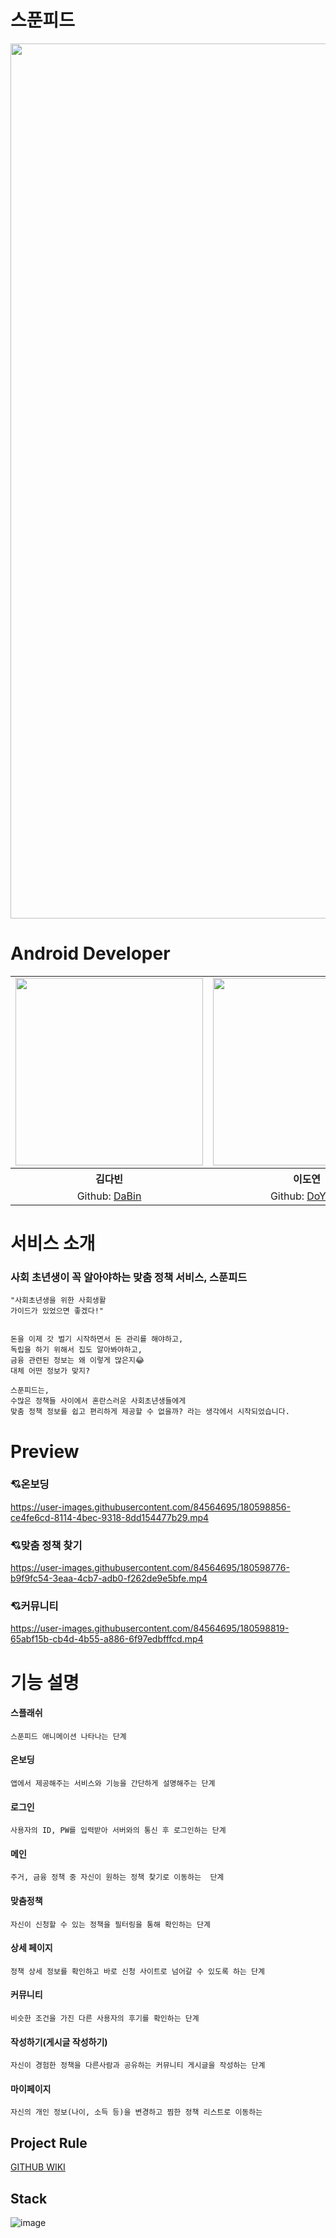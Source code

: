 # 스푼피드
<img width="1400" src = "https://user-images.githubusercontent.com/84564695/180598164-f600814c-1820-43b1-afc8-6062b51060fb.png" />

# Android Developer
<table align="center" style = "table-layout: auto; width: 100%; table-layout: fixed;">
  <colgroup>
    <col style="width:33%"/>
    <col style="width:34%"/>
    <col style="width:33%"/>
  </colgroup>
  <tr>
    <td>
       <img width="300" src = "https://user-images.githubusercontent.com/84564695/180598338-4f2be8c6-2600-4646-9772-13cdac2a1425.png" />
    </td>
    <td>
    <img width="300" src = "https://user-images.githubusercontent.com/64943924/150619859-8b5f6706-3627-4b7c-a1b8-7b06a633af64.png" />
    </td>
  </tr> 
  <tr>
    <th align="center">김다빈</th>
    <th align="center">이도연</th>
  </tr>
  <tr>
    <td align="center">
     Github: <a href="https://github.com/dabinKim-0318">DaBin</a>
    </td>
    <td align="center">
     Github: <a href="https://github.com/dddooo9">DoYeon</a>
  </tr>
</table>



# 서비스 소개

### 사회 초년생이 꼭 알아야하는 맞춤 정책 서비스, 스푼피드

```
"사회초년생을 위한 사회생활
가이드가 있었으면 좋겠다!"


돈을 이제 갓 벌기 시작하면서 돈 관리를 해야하고,
독립을 하기 위해서 집도 알아봐야하고, 
금융 관련된 정보는 왜 이렇게 많은지😂
대체 어떤 정보가 맞지?

스푼피드는,
수많은 정책들 사이에서 혼란스러운 사회초년생들에게
맞춤 정책 정보를 쉽고 편리하게 제공할 수 없을까? 라는 생각에서 시작되었습니다.

```

# Preview



### 💘온보딩
https://user-images.githubusercontent.com/84564695/180598856-ce4fe6cd-8114-4bec-9318-8dd154477b29.mp4

### 💘맞춤 정책 찾기
https://user-images.githubusercontent.com/84564695/180598776-b9f9fc54-3eaa-4cb7-adb0-f262de9e5bfe.mp4

### 💘커뮤니티
https://user-images.githubusercontent.com/84564695/180598819-65abf15b-cb4d-4b55-a886-6f97edbfffcd.mp4


# 기능 설명
#### 스플래쉬
```
스푼피드 애니메이션 나타나는 단계
```

#### 온보딩
```
앱에서 제공해주는 서비스와 기능을 간단하게 설명해주는 단계
```

#### 로그인
```
사용자의 ID, PW를 입력받아 서버와의 통신 후 로그인하는 단계
```

#### 메인
```
주거, 금융 정책 중 자신이 원하는 정책 찾기로 이동하는  단계
```

#### 맞춤정책 
```
자신이 신청할 수 있는 정책을 필터링을 통해 확인하는 단계
```

#### 상세 페이지
```
정책 상세 정보를 확인하고 바로 신청 사이트로 넘어갈 수 있도록 하는 단계
```

#### 커뮤니티
```
비슷한 조건을 가진 다른 사용자의 후기를 확인하는 단계
```

#### 작성하기(게시글 작성하기)
```
자신이 경험한 정책을 다른사람과 공유하는 커뮤니티 게시글을 작성하는 단계
```

#### 마이페이지
```
자신의 개인 정보(나이, 소득 등)을 변경하고 찜한 정책 리스트로 이동하는 
```

## Project Rule
[GITHUB WIKI](https://github.com/dnd-side-project/dnd-6th-5-android/wiki)

## Stack
![image](https://user-images.githubusercontent.com/84564695/180599029-5cb327c6-c664-4566-9de3-9a17846eb6bc.png)
